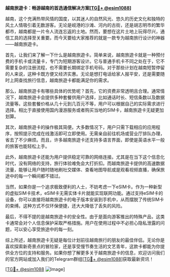 **越南旅遊卡：畅游越南的首选通信解决方案[[TG💪+ @esim1088](https://t.me/s/esim1088)]**

越南，这个充满热带风情的国度，以其迷人的自然风光、悠久的历史文化和独特的风土人情吸引着无数游客。无论是岘港的沙滩、河内的古街，还是胡志明市的繁华都市，越南都是一片令人流连忘返的土地。然而，要想在这片土地上玩得尽兴，通信工具的选择至关重要。而今天要给大家推荐的就是一款专为越南旅行设计的神器——越南旅遊卡。

首先，让我们来了解一下什么是越南旅遊卡。简单来说，越南旅遊卡就是一种预付费的手机卡或流量卡，专门为短期游客设计。它与普通手机卡不同之处在于，它不需要复杂的注册流程，也不需要长期绑定手机号码。对于那些计划在越南短暂停留的人来说，这种卡既方便又经济实惠。无论是想打电话给家人报平安，还是需要随时上网查找旅行信息，越南旅遊卡都能满足你的需求。

那么，越南旅遊卡有哪些具体的优势呢？首先，它的资费非常透明且合理。通常情况下，越南旅遊卡会提供多种套餐供用户选择，比如通话时长、短信条数以及数据流量等。这些套餐价格从几十元到几百元不等，用户可以根据自己的实际需求进行选择。相比于直接使用国内漫游服务或者购买当地的SIM卡，越南旅遊卡无疑更加划算。

其次，越南旅遊卡的操作极其简便。大多数情况下，用户只需下载相应的应用程序，按照提示完成在线激活即可立即使用。无需亲自前往机场或营业厅排队办理，省去了不少麻烦。而且，许多越南旅遊卡还支持多语言界面，即使是英语水平一般的旅客也能轻松上手。

此外，越南旅遊卡还能为用户提供稳定可靠的网络连接。尤其是在当下这个信息化时代，没有网络的支持，旅行体验难免会大打折扣。而越南旅遊卡提供的高速数据流量，能够让用户随时随地刷社交媒体、查看地图导航或是观看视频直播，确保旅途中的每一个瞬间都不错过。

当然，如果你是一个追求极致便利的人士，不妨考虑一下eSIM卡。作为一种新型的虚拟SIM卡技术，eSIM卡无需实体卡片就能实现联网功能。通过支持eSIM卡的设备，你可以直接将越南旅遊卡的电子版本安装到手机中，从而摆脱了传统SIM卡的束缚。这种方式不仅环保便捷，还大大降低了丢失的风险。

最后，不得不提的是越南旅遊卡的安全性。由于是面向游客推出的特殊产品，这类卡通常会对个人信息保护采取严格措施。用户在使用过程中不必担心隐私泄露的问题，可以安心享受旅途中的每一刻。

综上所述，越南旅遊卡无疑是每位计划前往越南旅行的朋友的最佳伴侣。无论你是喜欢探索新奇景点的冒险家，还是享受慢节奏生活的文艺青年，这款卡都能为你提供全方位的支持和服务。如果你想了解更多关于越南旅遊卡的信息，欢迎访问我们的官方网站或加入我们的Telegram群组[[TG💪+ @esim1088](https://t.me/s/esim1088)]获取最新资讯！

[[TG💪+ @esim1088](https://t.me/s/esim1088) ![Image](https://i.postimg.cc/4NQfJmqS/Snipaste-2025-05-13-00-14-12.png)]